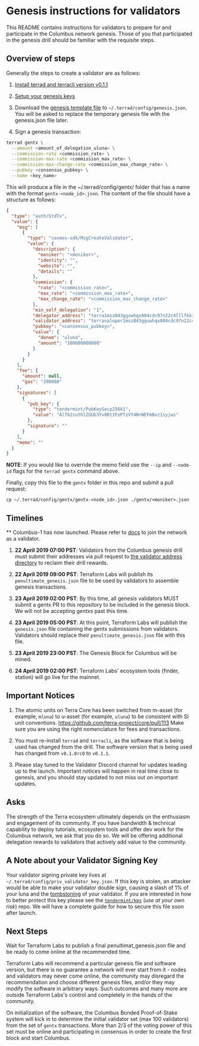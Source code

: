 # Genesis instructions for validators

This README contains instructions for validators to prepare for and participate in the Columbus network genesis. Those of you that participated in the genesis drill should be familiar with the requisite steps. 

## Overview of steps

Generally the steps to create a validator are as follows:

1. [Install terrad and terracli version v0.1.1](https://docs.terra.money/guide/installation)

2. [Setup your genesis keys](https://docs.terra.money/guide/users)

3. Download the [genesis template file](https://raw.githubusercontent.com/terra-project/launch/master/params/genesis_template.json) to `~/.terrad/config/genesis.json`. You will be asked to replace the temporary genesis file with the genesis.json file later. 

4. Sign a genesis transaction:

```bash
terrad gentx \
  --amount <amount_of_delegation_uluna> \
  --commission-rate <commission_rate> \
  --commission-max-rate <commission_max_rate> \
  --commission-max-change-rate <commission_max_change_rate> \
  --pubkey <consensus_pubkey> \
  --name <key_name>
```

This will produce a file in the ~/.terrad/config/gentx/ folder that has a name with the format `gentx-<node_id>.json`. The content of the file should have a structure as follows:

```json
{
  "type": "auth/StdTx",
  "value": {
    "msg": [
      {
        "type": "cosmos-sdk/MsgCreateValidator",
        "value": {
          "description": {
            "moniker": "<moniker>",
            "identity": "",
            "website": "",
            "details": ""
          },
          "commission": {
            "rate": "<commission_rate>",
            "max_rate": "<commission_max_rate>",
            "max_change_rate": "<commission_max_change_rate>"
          },
          "min_self_delegation": "1",
          "delegator_address": "terra1msz843gguwhqx804cdc97n22c4lllfkk39qlnc",
          "validator_address": "terravaloper1msz843gguwhqx804cdc97n22c4lllfkk5352lt",
          "pubkey": "<consensus_pubkey>",
          "value": {
            "denom": "uluna",
            "amount": "100000000000"
          }
        }
      }
    ],
    "fee": {
      "amount": null,
      "gas": "200000"
    },
    "signatures": [
      {
        "pub_key": {
          "type": "tendermint/PubKeySecp256k1",
          "value": "AlT62zuYGlZGUG3Yv0RtIFoPTzVY4N+WEFmBvz1syjws"
        },
        "signature": ""
      }
    ],
    "memo": ""
  }
}
```

__**NOTE**__: If you would like to override the memo field use the `--ip` and `--node-id` flags for the `terrad gentx` command above.

Finally, copy this file to the `gentx` folder in this repo and submit a pull request:

```
cp ~/.terrad/config/gentx/gentx-<node_id>.json ./gentx/<moniker>.json
```

## Timelines

** Columbus-1 has now launched. Please refer to [docs](https://docs.terra.money) to join the network as a validator. 

1. **22 April 2019 07:00 PST**: Validators from the Columbus genesis drill must submit their addresses via pull request to [the validator address directory](https://github.com/terra-project/accounts/validators/address.json) to reclaim their drill rewards.

2. **22 April 2019 09:00 PST**: Terraform Labs will publish its `penultimate_genesis.json` file to be used by validators to assemble genesis transactions. 

3. **23 April 2019 02:00 PST**: By this time, all genesis validators MUST submit a gentx PR to this repository to be included in the genesis block. We will not be accepting gentxs past this time.

4. **23 April 2019 05:00 PST**: At this point, Terraform Labs will publish the `genesis.json` file containing the gentx submissions from validators. Validators should replace their `penultimate_genesis.json` file with this file. 

5. **23 April 2019 23:00 PST**: The Genesis Block for Columbus will be mined.

6. **24 April 2019 02:00 PST**: Terraform Labs' ecosystem tools (finder, station) will go live for the mainnet. 


## Important Notices

1. The atomic units on Terra Core has been switched from m-asset (for example, `mluna`) to u-asset (for example, `uluna`) to be consistent with SI unit conventions. https://github.com/terra-project/core/pull/113 Make sure you are using the right nomenclature for fees and transactions. 

2. You must re-install `terrad` and `terracli`, as the software that is being used has changed from the drill. The software version that is being used has changed from `v0.1.0rc0` to `v0.1.1`. 

3. Please stay tuned to the Validator Discord channel for updates leading up to the launch. Important notices will happen in real time close to genesis, and you should stay updated to not miss out on important updates. 


## Asks

The strength of the Terra ecosystem ultimately depends on the enthusiasm and engagement of its community. If you have bandwidth & technical capability to deploy tutorials, ecosystem tools and offer dev work for the Columbus network, we ask that you do so. We will be offering additional delegation rewards to validators that actively add value to the community. 


## A Note about your Validator Signing Key

Your validator signing private key lives at `~/.terrad/config/priv_validator_key.json`. If this key is stolen, an attacker would be able to make
your validator double sign, causing a slash of 1% of your luna and the [tombstoning](https://github.com/cosmos/cosmos-sdk/blob/master/docs/spec/slashing/07_tombstone.md) of your validator. If you are interested in how to better protect this key please see the [`tendermint/kms`](https://github.com/tendermint/kms) (_*use at your own risk*_) repo. We will have a complete guide for how to secure this file soon after launch.

## Next Steps

Wait for Terraform Labs to publish a final penultimat_genesis.json file and be ready to come online at the recommended
time.

Terraform Labs will recommend a particular genesis file and software version, but there
is no guarantee a network will ever start from it - nodes and validators may
never come online, the community may disregard the recommendation and choose
different genesis files, and/or they may modify the software in arbitrary ways. Such
outcomes and many more are outside Terraform Labs's control and completely in the hands
of the community.

On initialization of the software, the Columbus Bonded Proof-of-Stake system will kick in to
determine the initial validator set (max 100 validators) from the set of `gentx` transactions.
More than 2/3 of the voting power of this set must be online and participating in consensus
in order to create the first block and start Columbus.

